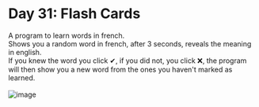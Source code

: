 # Day 31: Flash Cards
A program to learn words in french. <br>
Shows you a random word in french, after 3 seconds, reveals the meaning in english.<br>
If you knew the word you click ✔, if you did not, you click ❌, the program will then show you a new word from the ones you haven't marked as learned.<br>
<br>
![image](https://github.com/Kitobal/100-days-of-python/assets/114311709/03cae9a3-3705-4ca8-8c39-a4a067f4f475)
